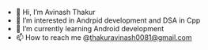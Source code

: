 - 👋 Hi, I’m Avinash Thakur
- 👀 I’m interested in Andrpid development and DSA in Cpp
- 🌱 I’m currently learning Android development
- 📫 How to reach me @thakuravinash0081@gmail.com


